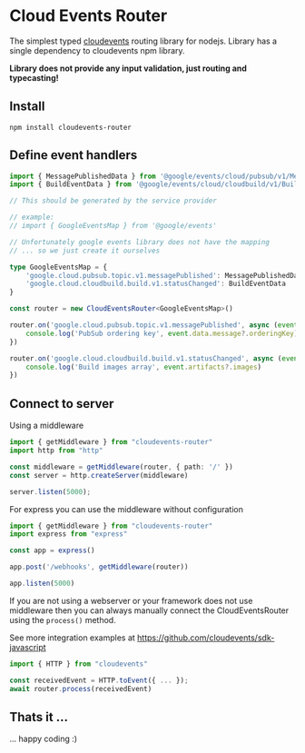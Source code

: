 # Cloud Events Router

The simplest typed  [cloudevents](https://github.com/cloudevents/sdk-javascript) routing library for nodejs. Library has a single dependency to cloudevents npm library.

**Library does not provide any input validation, just routing and typecasting!**

## Install

```
npm install cloudevents-router
```

## Define event handlers

```typescript
import { MessagePublishedData } from '@google/events/cloud/pubsub/v1/MessagePublishedData';
import { BuildEventData } from '@google/events/cloud/cloudbuild/v1/BuildEventData';

// This should be generated by the service provider

// example:
// import { GoogleEventsMap } from '@google/events'

// Unfortunately google events library does not have the mapping
// ... so we just create it ourselves

type GoogleEventsMap = {
    'google.cloud.pubsub.topic.v1.messagePublished': MessagePublishedData
    'google.cloud.cloudbuild.build.v1.statusChanged': BuildEventData
}

const router = new CloudEventsRouter<GoogleEventsMap>()

router.on('google.cloud.pubsub.topic.v1.messagePublished', async (event) => {
    console.log('PubSub ordering key', event.data.message?.orderingKey)
})

router.on('google.cloud.cloudbuild.build.v1.statusChanged', async (event) => {
    console.log('Build images array', event.artifacts?.images)
})
```

## Connect to server

Using a middleware

```typescript
import { getMiddleware } from "cloudevents-router"
import http from "http"

const middleware = getMiddleware(router, { path: '/' })
const server = http.createServer(middleware)

server.listen(5000);
```

For express you can use the middleware without configuration

```typescript
import { getMiddleware } from "cloudevents-router"
import express from "express"

const app = express()

app.post('/webhooks', getMiddleware(router))

app.listen(5000)
```

If you are not using a webserver or your framework does not use middleware then you can always manually connect the CloudEventsRouter using the `process()` method. 

See more integration examples at https://github.com/cloudevents/sdk-javascript

```typescript
import { HTTP } from "cloudevents"

const receivedEvent = HTTP.toEvent({ ... });
await router.process(receivedEvent)
```

## Thats it ...

... happy coding :)
